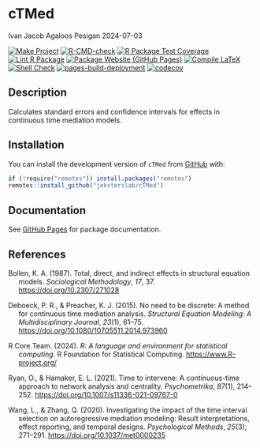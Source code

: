cTMed
================
Ivan Jacob Agaloos Pesigan
2024-07-03

<!-- README.md is generated from README.Rmd. Please edit that file -->

<!-- badges: start -->

[![Make
Project](https://github.com/jeksterslab/cTMed/actions/workflows/make.yml/badge.svg)](https://github.com/jeksterslab/cTMed/actions/workflows/make.yml)
[![R-CMD-check](https://github.com/jeksterslab/cTMed/actions/workflows/check-full.yml/badge.svg)](https://github.com/jeksterslab/cTMed/actions/workflows/check-full.yml)
[![R Package Test
Coverage](https://github.com/jeksterslab/cTMed/actions/workflows/test-coverage.yml/badge.svg)](https://github.com/jeksterslab/cTMed/actions/workflows/test-coverage.yml)
[![Lint R
Package](https://github.com/jeksterslab/cTMed/actions/workflows/lint.yml/badge.svg)](https://github.com/jeksterslab/cTMed/actions/workflows/lint.yml)
[![Package Website (GitHub
Pages)](https://github.com/jeksterslab/cTMed/actions/workflows/pkgdown-gh-pages.yml/badge.svg)](https://github.com/jeksterslab/cTMed/actions/workflows/pkgdown-gh-pages.yml)
[![Compile
LaTeX](https://github.com/jeksterslab/cTMed/actions/workflows/latex.yml/badge.svg)](https://github.com/jeksterslab/cTMed/actions/workflows/latex.yml)
[![Shell
Check](https://github.com/jeksterslab/cTMed/actions/workflows/shellcheck.yml/badge.svg)](https://github.com/jeksterslab/cTMed/actions/workflows/shellcheck.yml)
[![pages-build-deployment](https://github.com/jeksterslab/cTMed/actions/workflows/pages/pages-build-deployment/badge.svg)](https://github.com/jeksterslab/cTMed/actions/workflows/pages/pages-build-deployment)
[![codecov](https://codecov.io/gh/jeksterslab/cTMed/branch/main/graph/badge.svg?token=KVLUET3DJ6)](https://codecov.io/gh/jeksterslab/cTMed)
<!-- badges: end -->

## Description

Calculates standard errors and confidence intervals for effects in
continuous time mediation models.

## Installation

You can install the development version of `cTMed` from
[GitHub](https://github.com/jeksterslab/cTMed) with:

``` r
if (!require("remotes")) install.packages("remotes")
remotes::install_github("jeksterslab/cTMed")
```

## Documentation

See [GitHub Pages](https://jeksterslab.github.io/cTMed/index.html) for
package documentation.

## References

<div id="refs" class="references csl-bib-body hanging-indent"
entry-spacing="0" line-spacing="2">

<div id="ref-Bollen-1987" class="csl-entry">

Bollen, K. A. (1987). Total, direct, and indirect effects in structural
equation models. *Sociological Methodology*, *17*, 37.
<https://doi.org/10.2307/271028>

</div>

<div id="ref-Deboeck-Preacher-2015" class="csl-entry">

Deboeck, P. R., & Preacher, K. J. (2015). No need to be discrete: A
method for continuous time mediation analysis. *Structural Equation
Modeling: A Multidisciplinary Journal*, *23*(1), 61–75.
<https://doi.org/10.1080/10705511.2014.973960>

</div>

<div id="ref-RCoreTeam-2024" class="csl-entry">

R Core Team. (2024). *R: A language and environment for statistical
computing*. R Foundation for Statistical Computing.
<https://www.R-project.org/>

</div>

<div id="ref-Ryan-Hamaker-2021" class="csl-entry">

Ryan, O., & Hamaker, E. L. (2021). Time to intervene: A continuous-time
approach to network analysis and centrality. *Psychometrika*, *87*(1),
214–252. <https://doi.org/10.1007/s11336-021-09767-0>

</div>

<div id="ref-Wang-Zhang-2020" class="csl-entry">

Wang, L., & Zhang, Q. (2020). Investigating the impact of the time
interval selection on autoregressive mediation modeling: Result
interpretations, effect reporting, and temporal designs. *Psychological
Methods*, *25*(3), 271–291. <https://doi.org/10.1037/met0000235>

</div>

</div>
